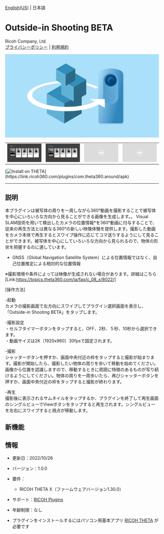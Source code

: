 [English(US)](README.md) | 日本語

# Outside-in Shooting BETA
Ricoh Company, Ltd.  
[プライバシーポリシー](../../README.ja.md#%E3%83%97%E3%83%A9%E3%82%A4%E3%83%90%E3%82%B7%E3%83%BC%E3%83%9D%E3%83%AA%E3%82%B7%E3%83%BC) | [利用規約](../../README.ja.md#%E5%88%A9%E7%94%A8%E8%A6%8F%E7%B4%84)

<div align="center">
 <img src="1.png">

 <table>
  <tr>
   <td><img src="2.png"></td>
   <td><img src="3.png"></td>
   <td><img src="/resources/common/img/noimg.png"></td>
   <td><img src="/resources/common/img/noimg.png"></td>
  </tr>
 </table>
</div>

[![Install on THETA](https://assets.ricoh360.com/image/upload/v1/front/theta/install-button.svg?)](https://link.ricoh360.com/plugins/com.theta360.around/apk)

***

## 説明
本プラグインは被写体の周りを一周しながら360°動画を撮影することで被写体を中心にいろいろな方向から見ることができる画像を生成します。。 Visual SLAM技術を用いて検出したカメラの位置情報*を360°動画に付与することで、従来の再生方法とは異なる360°の新しい映像体験を提供します。撮影した動画をカメラ本体で再生するとスワイプ操作に応じてコマ送りするようにして見ることができます。被写体を中心にしていろいろな方向から見られるので、物体の形状を把握するのに適しています。  

* GNSS（Global Navigation Satellite System）による位置情報ではなく、自己位置推定による相対的な位置情報  

※撮影環境や条件によっては映像が生成されない場合があります。詳細はこちら[Link:https://topics.theta360.com/ja/faq/c_08_x/8022/]  


[操作方法]  

-起動  
カメラの撮影画面で左方向にスワイプしてプラグイン選択画面を表示し、「Outside-in Shooting BETA」をタップします。  

-撮影設定  
・セルフタイマーボタンをタップすると、OFF、2秒、５秒、10秒から選択できます。  
・動画サイズは2K（1920x960）30fpsで固定されます。  

-撮影  
シャッターボタンを押すか、画面中央付近の枠をタップすると撮影が始まります。撮影が開始したら、撮影したい物体の周りを歩いて移動を始めてください。画像から位置を認識しますので、移動するときに周囲に特徴のあるものが写り続けるようにしてください。物体の周りを一周歩いたら、再びシャッターボタンを押すか、画面中央付近の枠をタップすると撮影が終わります。  


-再生  
撮影後に表示されるサムネイルをタップするか、プラグインを終了して再生画面のシングルビューでViewボタンをタップすると再生されます。シングルビューを左右にスワイプすると視点が移動します。  

## 新機能


## 情報
  * 更新日：2022/10/26
  * バージョン：1.0.0
  * 要件：
    * RICOH THETA X（ファームウェアバージョン1.30.0）
  * サポート：[RICOH Plugins](https://support.theta360.com/ja/)
  * 年齢制限：なし

* プラグインをインストールするにはパソコン用基本アプリ [RICOH THETA](https://theta360.com/ja/about/application/pc.html#app-detail-01) が必要です
